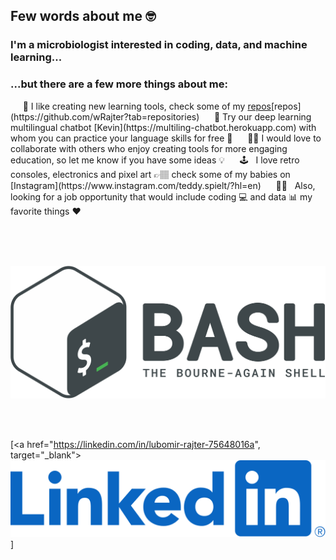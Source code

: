 ## Few words about me 🤓

### I'm a microbiologist interested in coding, data, and machine learning...</p>
### ...but there are a few more things about me:</p>

<p>
&nbsp;&nbsp;&nbsp;&nbsp; 🧰 I like creating new learning tools, check some of my <a href="https://github.com/wRajter?tab=repositories" target="_blank">repos</a>[repos](https://github.com/wRajter?tab=repositories)
&nbsp;&nbsp;&nbsp;&nbsp; 🤖 Try our deep learning multilingual chatbot [Kevin](https://multiling-chatbot.herokuapp.com) with whom you can practice your language skills for free 🙊
&nbsp;&nbsp;&nbsp;&nbsp; 👨‍💻 I would love to collaborate with others who enjoy creating tools for more engaging education, so let me know if you have some ideas 💡
&nbsp;&nbsp;&nbsp;&nbsp; 🕹️ &nbsp; I love retro consoles, electronics and pixel art 👉🏽 check some of my babies on [Instagram](https://www.instagram.com/teddy.spielt/?hl=en)
&nbsp;&nbsp;&nbsp;&nbsp; 🧑‍💼 &nbsp; Also, looking for a job opportunity  that would include coding 💻 and data 📊 my favorite things ❤️
</p>

<br />
<br />
<br />

![BASH](img/bash.png)

<br />
<br />

[<a href="https://linkedin.com/in/lubomir-rajter-75648016a", target="_blank"><img src="img/linkedin.png" alt="linkedin_link"></a>]


<!-- <h2>Connect with me:</h2>
<a href="mailto:lubomir.rajter@gmail.com", target="_blank"><img src="img/gmail.svg" alt="gmail_link"></a>
<a href="https://linkedin.com/in/lubomir-rajter-75648016a", target="_blank"><img src="img/linkedin.png" alt="linkedin_link"></a> -->




<!-- <br />

### Favorite Languages and Tools:


[<img align="left" alt="HTML" width="26px" src="https://cdn.jsdelivr.net/gh/devicons/devicon/icons/html5/html5-original.svg" style="padding-right:10px;" />]

[<img align="left" alt="CSS" width="26px" src="https://cdn.jsdelivr.net/gh/devicons/devicon/icons/css3/css3-original.svg" style="padding-right:10px;" />]

[<img align="left" alt="SQL" width="26px" src="https://cdn.jsdelivr.net/gh/devicons/devicon/icons/mysql/mysql-original.svg" style="padding-right:10px;" />]

[<img align="left" alt="Git" width="26px" src="https://cdn.jsdelivr.net/gh/devicons/devicon/icons/git/git-original.svg" style="padding-right:10px;" />]

[<img align="left" alt="GitHub" width="26px" src="https://user-images.githubusercontent.com/3369400/139447912-e0f43f33-6d9f-45f8-be46-2df5bbc91289.png" style="padding-right:10px;" />]

[<img align="left" alt="GitHub" width="26px" src="https://user-images.githubusercontent.com/3369400/139448065-39a229ba-4b06-434b-bc67-616e2ed80c8f.png" style="padding-right:10px;" />]

[<img align="left" alt="Terminal" width="26px" src="./img/terminal-light.svg" />]

[<img align="left" alt="Terminal" width="26px" src="./img/terminal-dark.svg" />]

<br />

### Connect with me:

&nbsp;&nbsp;
[(/img/linkedin.png)](https://linkedin.com/in/lubomir-rajter-75648016a)

<br />
<br /> -->
